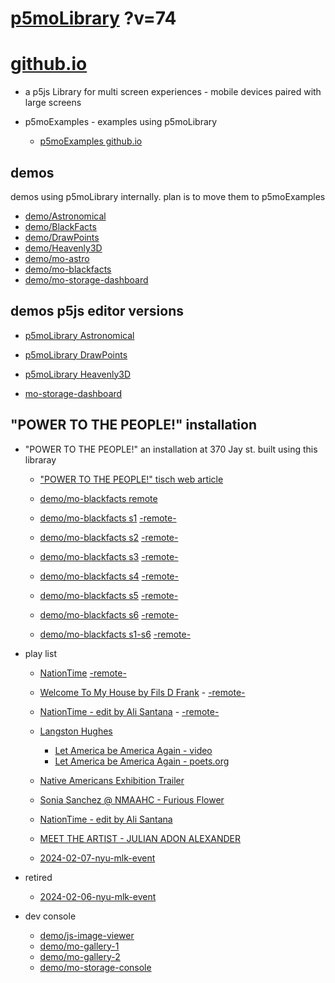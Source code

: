 # [p5moLibrary](https://github.com/molab-itp/p5moLibrary) ?v=74

# [github.io](https://molab-itp.github.io/p5moLibrary/src?v=74)

- a p5js Library for multi screen experiences - mobile devices paired with large screens

- p5moExamples - examples using p5moLibrary

  - [ p5moExamples github.io ](https://molab-itp.github.io/p5moExamples)

## demos

demos using p5moLibrary internally. plan is to move them to p5moExamples

- [demo/Astronomical](demo/Astronomical?v=74)
- [demo/BlackFacts](demo/BlackFacts?v=74)
- [demo/DrawPoints](demo/DrawPoints?v=74)
- [demo/Heavenly3D](demo/Heavenly3D?v=74)
- [demo/mo-astro](demo/mo-astro?v=74)
- [demo/mo-blackfacts](demo/mo-blackfacts?v=74)
- [demo/mo-storage-dashboard](demo/mo-storage-dashboard?v=74)

## demos p5js editor versions

- [p5moLibrary Astronomical](https://editor.p5js.org/jht9629-nyu/sketches/iIIAb8KIDr)

- [p5moLibrary DrawPoints](https://editor.p5js.org/jht9629-nyu/sketches/TQyVoswjQ)

- [p5moLibrary Heavenly3D](https://editor.p5js.org/jht9629-nyu/sketches/6VM5IMP4m)

- [mo-storage-dashboard](https://editor.p5js.org/jht9629-nyu/sketches/Osz28nOS9)

## "POWER TO THE PEOPLE!" installation

- "POWER TO THE PEOPLE!" an installation at 370 Jay st. built using this libraray

  - ["POWER TO THE PEOPLE!" tisch web article](https://tisch.nyu.edu/itp/news/spring-2024/community-facing-interactive-installations-on-the-ground-floor-o)

  - [demo/mo-blackfacts remote](demo/mo-blackfacts?v=74)
  - [demo/mo-blackfacts s1](demo/mo-blackfacts?v=74&group=s1&qrcode=mo-blackfacts-qrcode-1.png) [-remote-](demo/mo-blackfacts?v=74&group=s1)
  - [demo/mo-blackfacts s2](demo/mo-blackfacts?v=74&group=s2&qrcode=mo-blackfacts-qrcode-2.png) [-remote-](demo/mo-blackfacts?v=74&group=s2)
  - [demo/mo-blackfacts s3](demo/mo-blackfacts?v=74&group=s3&qrcode=mo-blackfacts-qrcode-3.png) [-remote-](demo/mo-blackfacts?v=74&group=s3)
  - [demo/mo-blackfacts s4](demo/mo-blackfacts?v=74&group=s4&qrcode=mo-blackfacts-qrcode-4.png) [-remote-](demo/mo-blackfacts?v=74&group=s4)
  - [demo/mo-blackfacts s5](demo/mo-blackfacts?v=74&group=s5&qrcode=mo-blackfacts-qrcode-5.png) [-remote-](demo/mo-blackfacts?v=74&group=s5)
  - [demo/mo-blackfacts s6](demo/mo-blackfacts?v=74&group=s6&qrcode=mo-blackfacts-qrcode-6.png) [-remote-](demo/mo-blackfacts?v=74&group=s6)
  - [demo/mo-blackfacts s1-s6](demo/mo-blackfacts?v=74&group=s1,s2,s3,s4,s5,s6&qrcode=mo-blackfacts-qrcode-1-6.png) [-remote-](demo/mo-blackfacts?v=74&group=s1,s2,s3,s4,s5,s6)

- play list

  - [NationTime](demo/mo-videoplayer/index.html?qrcode=NationTime.png) [-remote-](demo/mo-videoplayer/index.html)

  - [Welcome To My House by Fils D Frank](demo/mo-videoplayer/?playlist=kinLtCLHYvo&title=Welcome%20To%20My%20House%20by%20Fils%20D%20Frank&qrcode=NationTime.png) - [-remote-](demo/mo-videoplayer/?playlist=kinLtCLHYvo&title=Welcome%20To%20My%20House%20by%20Fils%20D%20Frank)

  - [NationTime - edit by Ali Santana](demo/mo-videoplayer/?playlist=-UtKxghWlvY&title=NationTime%20-%20ELUCID%20-%20BETAMAX&qrcode=NationTime.png) - [-remote-](demo/mo-videoplayer/?playlist=-UtKxghWlvY&title=NationTime%20-%20ELUCID%20-%20BETAMAX)

  - [Langston Hughes ](demo/BlackFacts?playlist=XzI3huqpCi4)

    - [Let America be America Again - video](demo/mo-blackfacts?playlist=CFNM8GB_Yp0&title=%E2%98%85)
    - [Let America be America Again - poets.org](https://poets.org/poem/let-america-be-america-again)

  - [Native Americans Exhibition Trailer](demo/BlackFacts?playlist=hpjNGTYvpxw)

  - [Sonia Sanchez @ NMAAHC - Furious Flower](demo/mo-blackfacts?playlist=FNLp8e-cfgk&title=Sonia%20Sanchez)

  - [NationTime - edit by Ali Santana](demo/mo-videoplayer?playlist=-UtKxghWlvY&title=NationTime%20-%20ELUCID%20-%20BETAMAX&qrcode=NationTime.png)

  - [MEET THE ARTIST - JULIAN ADON ALEXANDER](demo/mo-blackfacts?playlist=wk0La_2igws&title=MEET%20THE%20ARTIST%20-%20JULIAN%20ADON%20ALEXANDE%20-%20What%20it%20is&qrcode=JULIAN.png)

  - [2024-02-07-nyu-mlk-event](demo/mo-blackfacts?playlist=lG758MniLYg&qrcode=annoucement-01.png&title=2024-02-07-nyu-mlk-event)

- retired

  - [2024-02-06-nyu-mlk-event](demo/mo-blackfacts?playlist=zbRz5xTaLYI&qrcode=annoucement-01.png&title=2024-02-06-nyu-mlk-event)
  <!-- - [Weapons of White Destruction - TJ](demo/mo-blackfacts?playlist=ob8YQPGJiHY&title=Weapons%20of%20White%20Destruction%20-%20TJ&&qrcode=TJ.png) -->

- dev console

  - [demo/js-image-viewer](demo/js-image-viewer?v=74)
  - [demo/mo-gallery-1](demo/mo-gallery-1?v=74)
  - [demo/mo-gallery-2](demo/mo-gallery-2?v=74)
  - [demo/mo-storage-console](demo/mo-storage-console?v=74)

<!--

- retired
  - [demo/mo-astro-host-0](demo/mo-astro-host-0?v=74)
  - [demo/mo-astro-host-1](demo/mo-astro-host-1?v=74)
  - [demo/mo-astro-remote-0](demo/mo-astro-remote-0?v=74)
  - [demo/mo-astro-remote-1](demo/mo-astro-remote-1?v=74)

  - [demo/mo-blackfacts-host](demo/mo-blackfacts-host?v=74)
  - [demo/mo-blackfacts-remote](demo/mo-blackfacts-remote?v=74)

# https://www.youtube.com/watch?v=hpjNGTYvpxw
# The Land Carries Our Ancestors: Contemporary Art by Native Americans Exhibition Trailer

 -->
